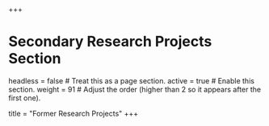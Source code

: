 +++
# Secondary Research Projects Section
headless = false  # Treat this as a page section.
active = true  # Enable this section.
weight = 91  # Adjust the order (higher than 2 so it appears after the first one).

title = "Former Research Projects"
+++
